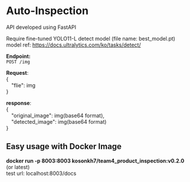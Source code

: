 # Auto-Inspection
API developed using FastAPI <br>

Require fine-tuned YOLO11-L detect model (file name: best_model.pt) <br>
model ref: https://docs.ultralytics.com/ko/tasks/detect/

**Endpoint:** <br>
`POST /img`

**Request**: <br>
{ <br>
&emsp;"flie": img <br>
} <br>

**response**: <br>
{   <br>
&emsp;"original_image": img(base64 format), <br>
&emsp;"detected_image": img(base64 format) <br>
} 

## Easy usage with Docker Image
**docker run -p 8003:8003 kosonkh7/team4_product_inspection:v0.2.0** (or latest) <br>
test url: localhost:8003/docs
